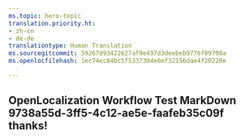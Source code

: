 ```yaml
---
ms.topic: hero-topic
translation.priority.ht:
- zh-cn
- de-de
translationtype: Human Translation
ms.sourcegitcommit: 59267d93422627af9e497d3deebeb9776f09700a
ms.openlocfilehash: 1ec74ec84bc5f5337304e0ef32156dae4f20226e

---
```

## OpenLocalization Workflow Test MarkDown 9738a55d-3ff5-4c12-ae5e-faafeb35c09f thanks!



<!--HONumber=Aug16_HO4-->


